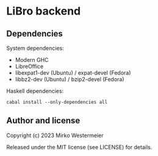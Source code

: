 # LiBro backend

## Dependencies

System dependencies:

- Modern GHC
- LibreOffice
- libexpat1-dev (Ubuntu) / expat-devel (Fedora)
- libbz2-dev (Ubuntu) / bzip2-devel (Fedora)

Haskell dependencies:

```
cabal install --only-dependencies all
```

## Author and license

Copyright (c) 2023 Mirko Westermeier

Released under the MIT license (see LICENSE) for details.
